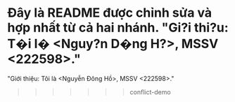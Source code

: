 Đây là README được chỉnh sửa và hợp nhất từ cả hai nhánh.
"Gi?i thi?u: T�i l� <Nguy?n D�ng H?>, MSSV <222598>." 
=======

"Giới thiệu: Tôi là <Nguyễn Đông Hồ>, MSSV <222598>." 
>>>>>>> conflict-demo
